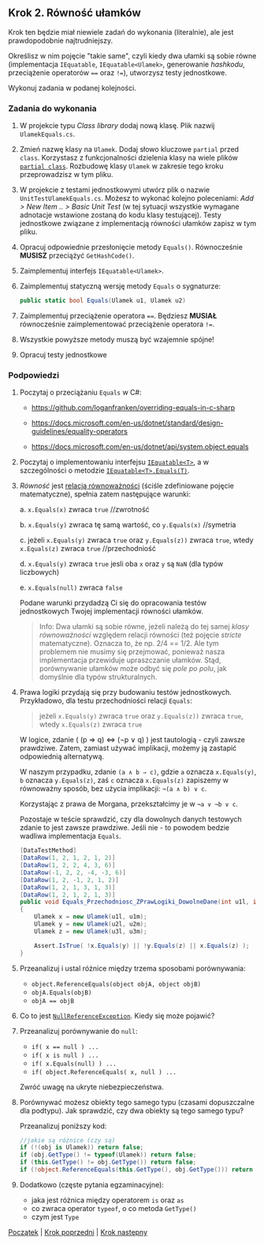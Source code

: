 ## Krok 2. Równość ułamków

Krok ten będzie miał niewiele zadań do wykonania (literalnie), ale jest prawdopodobnie najtrudniejszy.

Określisz w nim pojęcie "takie same", czyli kiedy dwa ułamki są sobie równe (implementacja `IEquatable`, `IEquatable<Ulamek>`, generowanie _hashkodu_, przeciążenie operatorów `==` oraz `!=`), utworzysz testy jednostkowe.

Wykonuj zadania w podanej kolejności.

### Zadania do wykonania

1. W projekcie typu _Class library_ dodaj nową klasę. Plik nazwij `UlamekEquals.cs`.

2. Zmień nazwę klasy na `Ulamek`. Dodaj słowo kluczowe `partial` przed `class`. Korzystasz z funkcjonalności dzielenia klasy na wiele plików [`partial class`](https://docs.microsoft.com/en-us/dotnet/csharp/programming-guide/classes-and-structs/partial-classes-and-methods). Rozbudowę klasy `Ulamek` w zakresie tego kroku przeprowadzisz w tym pliku.

3. W projekcie z testami jednostkowymi utwórz plik o nazwie `UnitTestUlamekEquals.cs`. Możesz to wykonać kolejno poleceniami: *Add > New Item .. > Basic Unit Test* (w tej sytuacji wszystkie wymagane adnotacje wstawione zostaną do kodu klasy testującej). Testy jednostkowe związane z implementacją równości ułamków zapisz w tym pliku.

4. Opracuj odpowiednie przesłonięcie metody `Equals()`. Równocześnie **MUSISZ** przeciążyć `GetHashCode()`.

5. Zaimplementuj interfejs `IEquatable<Ulamek>`.

6. Zaimplementuj statyczną wersję metody `Equals` o sygnaturze:

    ```csharp
    public static bool Equals(Ulamek u1, Ulamek u2)
    ```

7. Zaimplementuj przeciążenie operatora `==`. Będziesz **MUSIAŁ** równocześnie zaimplementować przeciążenie operatora `!=`.

8. Wszystkie powyższe metody muszą być wzajemnie spójne!

9. Opracuj testy jednostkowe

### Podpowiedzi

1. Poczytaj o przeciążaniu `Equals` w C#:
  
   * <https://github.com/loganfranken/overriding-equals-in-c-sharp>

   * <https://docs.microsoft.com/en-us/dotnet/standard/design-guidelines/equality-operators>

   * <https://docs.microsoft.com/en-us/dotnet/api/system.object.equals>

2. Poczytaj o implementowaniu interfejsu [`IEquatable<T>`](https://docs.microsoft.com/en-US/dotnet/api/system.iequatable), a w szczególności o metodzie [`IEquatable<T>.Equals(T)`](https://docs.microsoft.com/pl-pl/dotnet/api/system.iequatable).
  
3. _Równość_ jest [relacją równoważności](https://pl.wikipedia.org/wiki/Relacja_r%C3%B3wnowa%C5%BCno%C5%9Bci) (ściśle zdefiniowane pojęcie matematyczne), spełnia zatem następujące warunki:

    a. `x.Equals(x)` zwraca `true` //zwrotność

    b. `x.Equals(y)` zwraca tę samą wartość, co `y.Equals(x)` //symetria

    c. jeżeli `x.Equals(y)` zwraca `true` oraz `y.Equals(z))` zwraca `true`, wtedy `x.Equals(z)` zwraca `true` //przechodniość

    d. `x.Equals(y)` zwraca `true` jesli oba `x` oraz `y` są `NaN` (dla typów liczbowych)

    e. `x.Equals(null)` zwraca `false`

    Podane warunki przydadzą Ci się do opracowania testów jednostkowych Twojej implementacji równości ułamków.

   > Info: Dwa ułamki są sobie równe, jeżeli należą do tej samej _klasy równoważności_ względem relacji równości (też pojęcie _stricte_ matematyczne). Oznacza to, że np. 2/4 == 1/2. Ale tym problemem nie musimy się przejmować, ponieważ nasza implementacja przewiduje upraszczanie ułamków. Stąd, porównywanie ułamków może odbyć się _pole po polu_, jak domyślnie dla typów strukturalnych.

4. Prawa logiki przydają się przy budowaniu testów jednostkowych. Przykładowo, dla testu przechodniości relacji `Equals`:

    > jeżeli `x.Equals(y)` zwraca `true` oraz `y.Equals(z))` zwraca `true`, wtedy `x.Equals(z)` zwraca `true`

    W logice, zdanie ( (p ⇒ q) ⇔ (¬p ∨ q) ) jest tautologią - czyli zawsze prawdziwe. Zatem, zamiast używać implikacji, możemy ją zastapić odpowiednią alternatywą.

    W naszym przypadku, zdanie `(a ∧ b ⇒ c)`, gdzie `a` oznacza `x.Equals(y)`, `b` oznacza `y.Equals(z)`, zaś `c` oznacza `x.Equals(z)` zapiszemy w równoważny sposób, bez użycia implikacji: `¬(a ∧ b) ∨ c`.

    Korzystając z prawa de Morgana, przekształcimy je w `¬a ∨ ¬b ∨ c`.

    Pozostaje w teście sprawdzić, czy dla dowolnych danych testowych zdanie to jest zawsze prawdziwe. Jeśli nie - to powodem bedzie wadliwa implementacja `Equals`.

    ```csharp
    [DataTestMethod]
    [DataRow(1, 2, 1, 2, 1, 2)]
    [DataRow(1, 2, 2, 4, 3, 6)]
    [DataRow(-1, 2, 2, -4, -3, 6)]
    [DataRow(1, 2, -1, 2, 1, 2)]
    [DataRow(1, 2, 1, 3, 1, 3)]
    [DataRow(1, 2, 1, 2, 1, 3)]
    public void Equals_Przechodniosc_ZPrawLogiki_DowolneDane(int u1l, int u1m, int u2l, int u2m, int u3l, int u3m)
    {
        Ulamek x = new Ulamek(u1l, u1m);
        Ulamek y = new Ulamek(u2l, u2m);
        Ulamek z = new Ulamek(u3l, u3m);

        Assert.IsTrue( !x.Equals(y) || !y.Equals(z) || x.Equals(z) );
    }
    ```

5. Przeanalizuj i ustal różnice między trzema sposobami porównywania:

    * `object.ReferenceEquals(object objA, object objB)`
    * `objA.Equals(objB)`
    * `objA == objB`

6. Co to jest [`NullReferenceException`](https://docs.microsoft.com/pl-pl/dotnet/api/system.nullreferenceexception). Kiedy się może pojawić?

7. Przeanalizuj porównywanie do `null`:
    * `if( x == null ) ...`
    * `if( x is null ) ...`
    * `if( x.Equals(null) ) ...`
    * `if( object.ReferenceEquals( x, null ) ...`

    Zwróć uwagę na ukryte niebezpieczeństwa.

8. Porównywać możesz obiekty tego samego typu (czasami dopuszczalne dla podtypu). Jak sprawdzić, czy dwa obiekty są tego samego typu?

    Przeanalizuj poniższy kod:

    ```csharp
    //jakie są różnice (czy są)
    if (!(obj is Ulamek)) return false;
    if (obj.GetType() != typeof(Ulamek)) return false;
    if (this.GetType() != obj.GetType()) return false;
    if (!object.ReferenceEquals(this.GetType(), obj.GetType())) return false;
    ```

9. Dodatkowo (częste pytania egzaminacyjne):
  
    * jaka jest różnica między operatorem `is` oraz `as`
    * co zwraca operator `typeof`, o co metoda `GetType()`
    * czym jest `Type`

[Początek](README.md) | [Krok poprzedni](step01.md) | [Krok następny](step03.md)